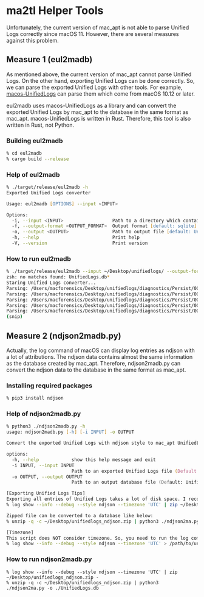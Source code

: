 # ma2tl Helper Tools

Unfortunately, the current version of mac_apt is not able to parse Unified Logs correctly since macOS 11. However, there are several measures against this problem.

## Measure 1 (eul2madb)

As mentioned above, the current version of mac_apt cannot parse Unified Logs. On the other hand, exporting Unified Logs can be done correctly. So, we can parse the exported Unified Logs with other tools. For example, [macos-UnifiedLogs](https://github.com/mandiant/macos-UnifiedLogs) can parse them which come from macOS 10.12 or later.

eul2madb uses macos-UnifiedLogs as a library and can convert the exported Unified Logs by mac_apt to the database in the same format as mac_apt. macos-UnifiedLogs is written in Rust. Therefore, this tool is also written in Rust, not Python.

### Building eul2madb

```zsh
% cd eul2madb
% cargo build --release
```

### Help of eul2madb

```zsh
% ./target/release/eul2madb -h
Exported Unified Logs converter

Usage: eul2madb [OPTIONS] --input <INPUT>

Options:
  -i, --input <INPUT>                  Path to a directory which contains exported Unified Logs
  -f, --output-format <OUTPUT_FORMAT>  Output format [default: sqlite] [possible values: sqlite, tsv]
  -o, --output <OUTPUT>                Path to output file [default: UnifiedLogs.db]
  -h, --help                           Print help
  -V, --version                        Print version
```

### How to run eul2madb

```zsh
% ./target/release/eul2madb --input ~/Desktop/unifiedlogs/ --output-format sqlite --output UnifiedLogs.db 
zsh: no matches found: UnifiedLogs.db*
Staring Unified Logs converter...
Parsing: /Users/macforensics/Desktop/unifiedlogs/diagnostics/Persist/0000000000000749.tracev3
Parsing: /Users/macforensics/Desktop/unifiedlogs/diagnostics/Persist/0000000000000759.tracev3
Parsing: /Users/macforensics/Desktop/unifiedlogs/diagnostics/Persist/0000000000000732.tracev3
Parsing: /Users/macforensics/Desktop/unifiedlogs/diagnostics/Persist/0000000000000750.tracev3
Parsing: /Users/macforensics/Desktop/unifiedlogs/diagnostics/Persist/0000000000000740.tracev3
(snip)
```

## Measure 2 (ndjson2madb.py)

Actually, the log command of macOS can display log entries as ndjson with a lot of attributions. The ndjson data contains almost the same information as the database created by mac_apt. Therefore, ndjson2madb.py can convert the ndjson data to the database in the same format as mac_apt.

### Installing required packages

```zsh
% pip3 install ndjson
```

### Help of ndjson2madb.py

```zsh
% python3 ./ndjson2madb.py -h
usage: ndjson2madb.py [-h] [-i INPUT] -o OUTPUT

Convert the exported Unified Logs with ndjson style to mac_apt UnifiedLogs.db.

options:
  -h, --help            show this help message and exit
  -i INPUT, --input INPUT
                        Path to an exported Unified Logs file (Default: - (STDIN))
  -o OUTPUT, --output OUTPUT
                        Path to an output database file (Default: UnifiedLogs.db)

[Exporting Unified Logs Tips]
Exporting all entries of Unified Logs takes a lot of disk space. I recommend using zip command along with to reduce the file size.
% log show --info --debug --style ndjson --timezone 'UTC' | zip ~/Desktop/unifiedlogs_ndjson.zip -

Zipped file can be converted to a database like below:
% unzip -q -c ~/Desktop/unifiedlogs_ndjson.zip | python3 ./ndjson2ma.py -o ./UnifiedLogs.db

[Timezone]
This script does NOT consider timezone. So, you need to run the log command like below:
% log show --info --debug --style ndjson --timezone 'UTC' > /path/to/unifiedlogs.ndjson
```

### How to run ndjson2madb.py

```
% log show --info --debug --style ndjson --timezone 'UTC' | zip ~/Desktop/unifiedlogs_ndjson.zip -
% unzip -q -c ~/Desktop/unifiedlogs_ndjson.zip | python3 ./ndjson2ma.py -o ./UnifiedLogs.db
```
